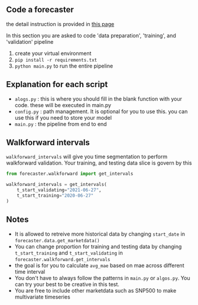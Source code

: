 ## Code a forecaster

the detail instruction is provided in [this page](https://docs.google.com/document/d/1jzxk1itNAUgwmJIzWonfWh8PlGJTIb0yvbpnKrwbyJQ/edit?usp=sharing)

In this section you are asked to code 'data preparation', 'training', and 'validation' pipeline

1. create your virtual environment
2. ```pip install -r requirements.txt```
3. ```python main.py``` to run the entire pipeline


## Explanation for each script
 - ```alogs.py``` : this is where you should fill in the blank function with your code. these will be executed in main.py
 - ```config.py``` : path management. It is optional for you to use this. you can use this if you need to store your model
 - ```main.py``` : the pipeline from end to end

## Walkforward intervals
```walkforward_intervals``` will give you time segmentation to perform walkforward validation.
Your training, and testing data slice is govern by this
```python
from forecaster.walkforward import get_intervals

walkforward_intervals = get_intervals(
    t_start_validating="2021-06-27",
    t_start_training="2020-06-27"
)
```

## Notes
- It is allowed to retreive more historical data by changing ```start_date``` in ```forecaster.data.get_marketdata()```
- You can change proportion for training and testing data by changing ```t_start_training``` and 
```t_start_validating``` in ```forecaster.walkforward.get_intervals```
- the goal is for you to calculate ```avg_mae``` based on mae across different time interval
- You don't have to always follow the patterns in ```main.py``` or ```algos.py```. You can try your best to be creative in this test.
- You are free to include other marketdata such as SNP500 to make multivariate timeseries